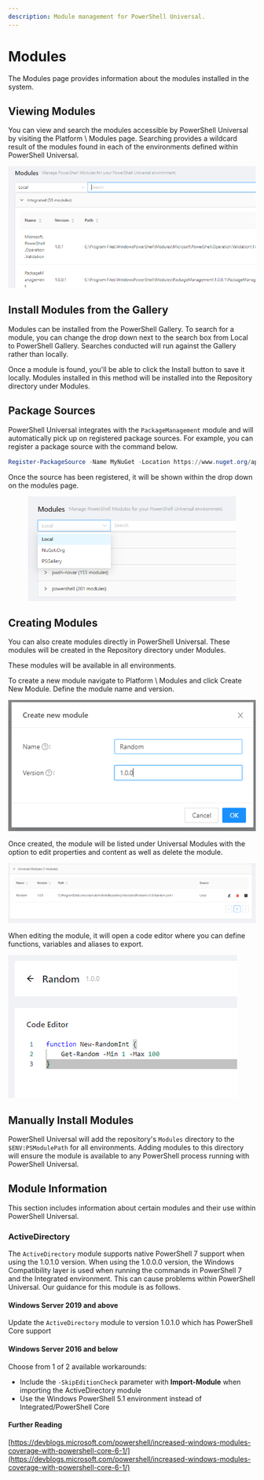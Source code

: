 ```yaml
---
description: Module management for PowerShell Universal.
---
```


# Modules

The Modules page provides information about the modules installed in the system.&#x20;

## Viewing Modules

You can view and search the modules accessible by PowerShell Universal by visiting the Platform \ Modules page. Searching provides a wildcard result of the modules found in each of the environments defined within PowerShell Universal.&#x20;

![](<../.gitbook/assets/image (310) (1) (1).png>)

## Install Modules from the Gallery

Modules can be installed from the PowerShell Gallery. To search for a module, you can change the drop down next to the search box from Local to PowerShell Gallery. Searches conducted will run against the Gallery rather than locally.&#x20;

Once a module is found, you'll be able to click the Install button to save it locally. Modules installed in this method will be installed into the Repository directory under Modules.&#x20;

## Package Sources

PowerShell Universal integrates with the `PackageManagement` module and will automatically pick up on registered package sources. For example, you can register a package source with the command below.&#x20;

```powershell
Register-PackageSource -Name MyNuGet -Location https://www.nuget.org/api/v2 -ProviderName NuGet
```

Once the source has been registered, it will be shown within the drop down on the modules page.&#x20;

<figure><img src="../.gitbook/assets/image (3) (2).png" alt=""><figcaption></figcaption></figure>

## Creating Modules&#x20;

You can also create modules directly in PowerShell Universal. These modules will be created in the Repository directory under Modules.&#x20;

These modules will be available in all environments.

To create a new module navigate to Platform \ Modules and click Create New Module. Define the module name and version.&#x20;

![](<../.gitbook/assets/image (396).png>)

Once created, the module will be listed under Universal Modules with the option to edit properties and content as well as delete the module.&#x20;

![](<../.gitbook/assets/image (364).png>)

When editing the module, it will open a code editor where you can define functions, variables and aliases to export.&#x20;

![](<../.gitbook/assets/image (393).png>)

## Manually Install Modules

PowerShell Universal will add the repository's `Modules` directory to the `$ENV:PSModulePath` for all environments. Adding modules to this directory will ensure the module is available to any PowerShell process running with PowerShell Universal.&#x20;

## Module Information

This section includes information about certain modules and their use within PowerShell Universal.

### ActiveDirectory

The `ActiveDirectory` module supports native PowerShell 7 support when using the 1.0.1.0 version. When using the 1.0.0.0 version, the Windows Compatibility layer is used when running the commands in PowerShell 7 and the Integrated environment. This can cause problems within PowerShell Universal. Our guidance for this module is as follows.&#x20;

#### Windows Server 2019 and above

Update the `ActiveDirectory` module to version 1.0.1.0 which has PowerShell Core support

#### Windows Server 2016 and below

Choose from 1 of 2 available workarounds:

* Include the `-SkipEditionCheck` parameter with **Import-Module** when importing the ActiveDirectory module
* Use the Windows PowerShell 5.1 environment instead of Integrated/PowerShell Core

#### Further Reading

[https://devblogs.microsoft.com/powershell/increased-windows-modules-coverage-with-powershell-core-6-1/](https://devblogs.microsoft.com/powershell/increased-windows-modules-coverage-with-powershell-core-6-1/)

